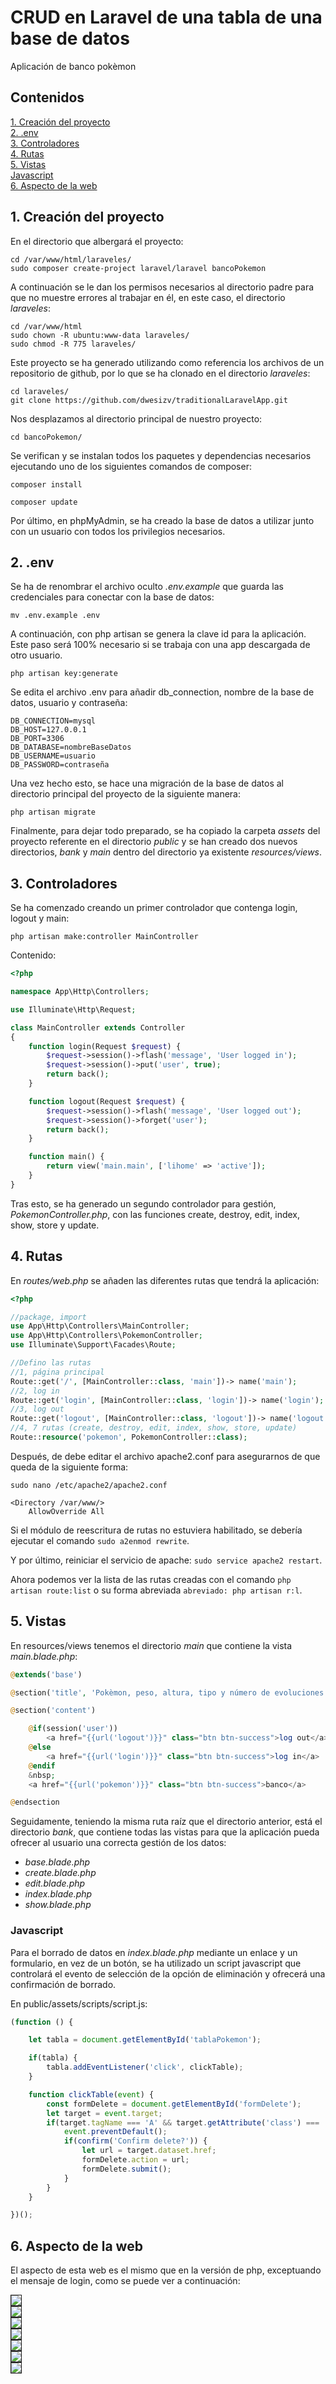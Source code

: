 # CRUD en Laravel de una tabla de una base de datos
Aplicación de banco pokèmon

## Contenidos

[1. Creación del proyecto](#1-creación-del-proyecto)  
[2. .env](#2-env)  
[3. Controladores](#3-controladores)  
[4. Rutas](#4-rutas)  
[5. Vistas](#5-vistas)  
    [Javascript](#javascript)  
[6. Aspecto de la web](#aspecto-de-la-web)  

## 1. Creación del proyecto

En el directorio que albergará el proyecto:

    cd /var/www/html/laraveles/
    sudo composer create-project laravel/laravel bancoPokemon

A continuación se le dan los permisos necesarios al directorio padre para que no muestre errores al trabajar en él, en este caso, el directorio *laraveles*:

    cd /var/www/html
    sudo chown -R ubuntu:www-data laraveles/
    sudo chmod -R 775 laraveles/

Este proyecto se ha generado utilizando como referencia los archivos de un repositorio de github, por lo que se ha clonado en el directorio *laraveles*:

    cd laraveles/
    git clone https://github.com/dwesizv/traditionalLaravelApp.git

Nos desplazamos al directorio principal de nuestro proyecto:

    cd bancoPokemon/

Se verifican y se instalan todos los paquetes y dependencias necesarios ejecutando uno de los siguientes comandos de composer:

    composer install

    composer update

Por último, en phpMyAdmin, se ha creado la base de datos a utilizar junto con un usuario con todos los privilegios necesarios.

## 2. .env

Se ha de renombrar el archivo oculto *.env.example* que guarda las credenciales para conectar con la base de datos:

    mv .env.example .env

A continuación, con php artisan se genera la clave id para la aplicación. Este paso será 100% necesario si se trabaja con una app descargada de otro usuario.

    php artisan key:generate

Se edita el archivo .env para añadir db_connection, nombre de la base de datos, usuario y contraseña:

	DB_CONNECTION=mysql
    DB_HOST=127.0.0.1
    DB_PORT=3306
    DB_DATABASE=nombreBaseDatos
    DB_USERNAME=usuario
    DB_PASSWORD=contraseña

Una vez hecho esto, se hace una migración de la base de datos al directorio principal del proyecto de la siguiente manera:

    php artisan migrate

Finalmente, para dejar todo preparado, se ha copiado la carpeta *assets* del proyecto referente en el directorio *public* y se han creado dos nuevos directorios, *bank* y *main* dentro del directorio ya existente *resources/views*.

## 3. Controladores

Se ha comenzado creando un primer controlador que contenga login, logout y main:

    php artisan make:controller MainController

Contenido:

```php
<?php

namespace App\Http\Controllers;

use Illuminate\Http\Request;

class MainController extends Controller
{
    function login(Request $request) {
        $request->session()->flash('message', 'User logged in');
        $request->session()->put('user', true);
        return back();
    }

    function logout(Request $request) {
        $request->session()->flash('message', 'User logged out');
        $request->session()->forget('user');
        return back();
    }

    function main() {
        return view('main.main', ['lihome' => 'active']);
    }
}
```

Tras esto, se ha generado un segundo controlador para gestión, *PokemonController.php*, con las funciones create, destroy, edit, index, show, store y update.

## 4. Rutas

En *routes/web.php* se añaden las diferentes rutas que tendrá la aplicación:

```php
<?php

//package, import
use App\Http\Controllers\MainController;
use App\Http\Controllers\PokemonController;
use Illuminate\Support\Facades\Route;

//Defino las rutas
//1, página principal
Route::get('/', [MainController::class, 'main'])-> name('main');
//2, log in
Route::get('login', [MainController::class, 'login'])-> name('login');
//3, log out
Route::get('logout', [MainController::class, 'logout'])-> name('logout');
//4, 7 rutas (create, destroy, edit, index, show, store, update)
Route::resource('pokemon', PokemonController::class);
```

Después, de debe editar el archivo apache2.conf para asegurarnos de que queda de la siguiente forma:

    sudo nano /etc/apache2/apache2.conf

    <Directory /var/www/>
        AllowOverride All

Si el módulo de reescritura de rutas no estuviera habilitado, se debería ejecutar el comando `sudo a2enmod rewrite`.

Y por último, reiniciar el servicio de apache: `sudo service apache2 restart`.

Ahora podemos ver la lista de las rutas creadas con el comando `php artisan route:list` o su forma abreviada `abreviado: php artisan r:l`.

## 5. Vistas

En resources/views tenemos el directorio *main* que contiene la vista *main.blade.php*:

```php
@extends('base')

@section('title', 'Pokèmon, peso, altura, tipo y número de evoluciones')

@section('content')

    @if(session('user'))
        <a href="{{url('logout')}}" class="btn btn-success">log out</a>
    @else
        <a href="{{url('login')}}" class="btn btn-success">log in</a>
    @endif
    &nbsp;
    <a href="{{url('pokemon')}}" class="btn btn-success">banco</a>

@endsection
```

Seguidamente, teniendo la misma ruta raíz que el directorio anterior, está el directorio *bank*, que contiene todas las vistas para que la aplicación pueda ofrecer al usuario una correcta gestión de los datos:

- *base.blade.php*
- *create.blade.php*
- *edit.blade.php*
- *index.blade.php*
- *show.blade.php*

### Javascript

Para el borrado de datos en *index.blade.php* mediante un enlace y un formulario, en vez de un botón, se ha utilizado un script javascript que controlará el evento de selección de la opción de eliminación y ofrecerá una confirmación de borrado.

En public/assets/scripts/script.js:

```javascript
(function () {

    let tabla = document.getElementById('tablaPokemon');

    if(tabla) {
        tabla.addEventListener('click', clickTable);
    }

    function clickTable(event) {
        const formDelete = document.getElementById('formDelete');
        let target = event.target;
        if(target.tagName === 'A' && target.getAttribute('class') === 'borrar') {
            event.preventDefault();
            if(confirm('Confirm delete?')) {
                let url = target.dataset.href;
                formDelete.action = url;
                formDelete.submit();
            }
        }
    }

})();
```

## 6. Aspecto de la web

El aspecto de esta web es el mismo que en la versión de php, exceptuando el mensaje de login, como se puede ver a continuación:

<img src="./imgs/1.png" border="1px solid black"/>

<br>

<img src="./imgs/2.png" border="1px solid black"/>

<br>

<img src="./imgs/3.png" border="1px solid black"/>

<br>

<img src="./imgs/4.png" border="1px solid black"/>

<br>

<img src="./imgs/5.png" border="1px solid black"/>

<br>

<img src="./imgs/6.png" border="1px solid black"/>

<br>

<img src="./imgs/7.png" border="1px solid black"/>